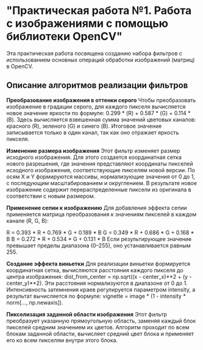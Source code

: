 # "Практическая работа №1. Работа с изображениями с помощью библиотеки OpenCV"
Эта практическая работа посвящена созданию набора фильтров с использованием основных операций обработки изображений (матриц) в OpenCV.

## Описание алгоритмов реализации фильтров
**Преобразование изображения в оттенки серого**
Чтобы преобразовать изображение в градации серого, для каждого пикселя вычисляется новое значение яркости по формуле:
0.299 * (R) + 0.587 * (G) + 0.114 * (B).
Здесь вычисляется взвешенная сумма значений цветовых каналов: красного (R), зеленого (G) и синего (B). Итоговое значение записывается только в один канал, так как оно отражает яркость пикселя.

**Изменение размера изображения**
Этот фильтр изменяет размер исходного изображения. Для этого создается координатная сетка нового разрешения, где значения представляют координаты пикселей исходного изображения, соответствующие пикселям новой версии. По осям X и Y формируются массивы, нормализующие значения от 0 до 1, с последующим масштабированием и округлением. В результате новое изображение содержит перераспределенные пиксели из оригинала в соответствии с новым размером.

**Применение сепии к изображению**
Для добавления эффекта сепии применяется матрица преобразования к значениям пикселей в каждом канале (R, G, B):

R = 0.393 * R + 0.769 * G + 0.189 * B
G = 0.349 * R + 0.686 * G + 0.168 * B
B = 0.272 * R + 0.534 * G + 0.131 * B
Если результирующее значение превышает пределы диапазона (0–255), оно устанавливается равным 255.

**Создание эффекта виньетки**
Для реализации виньетки формируется координатная сетка, вычисляются расстояния каждого пикселя до центра изображения:
dist_from_center = np.sqrt((x - center_x)**2 + (y - center_y)**2).
Эти расстояния нормализуются в диапазоне от 0 до 1. Интенсивность затемнения краев регулируется параметром intensity, а результат вычисляется по формуле:
vignette = image * (1 - intensity * norm[..., np.newaxis]).

**Пикселизация заданной области изображения**
Этот фильтр преобразует указанную прямоугольную область, заменяя каждый блок пикселей средним значением их цветов. Алгоритм проходит по всем блокам заданной области, вычисляет средний цвет блока и применяет его ко всем пикселям внутри этого блока.